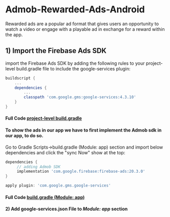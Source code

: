 # Admob-Rewarded-Ads-Android
Rewarded ads are a popular ad format that gives users an opportunity to watch a video or engage with a playable ad in exchange for a reward within the app.

## 1) Import the Firebase Ads SDK
import the Firebase Ads SDK by adding the following rules to your project-level build.gradle file to include the google-services plugin:

```gradle
buildscript {
    ...
    dependencies {
        ...
        classpath 'com.google.gms:google-services:4.3.10'
    }
}
```
#### Full Code [project-level build.gradle](https://github.com/Shiv-Shambhu/Admob-Rewarded-Ads-Android/blob/main/build.gradle)

#### To show the ads in our app we have to first implement the Admob sdk in our app, to do so.

Go to Gradle Scripts->build.gradle (Module: app) section and import below dependencies and click the "sync Now" show at the top:

```gradle
dependencies {
     // adding Admob SDK
     implementation 'com.google.firebase:firebase-ads:20.3.0'
}

apply plugin: 'com.google.gms.google-services'
```
#### Full Code [build.gradle (Module: app)](https://github.com/Shiv-Shambhu/Admob-Rewarded-Ads-Android/blob/main/build.gradle%20(Module:%20app))

#### 2) Add google-services.json File to *Module: app* section
